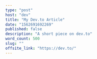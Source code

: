 ```yaml
---
type: "post"
host: "dev"
title: "My Dev.to Article"
date: "1562691692269"
published: false
description: "A short piece on dev.to"
word_count: 500
slug: ""
offsite_link: "https://dev.to/"
---
```

